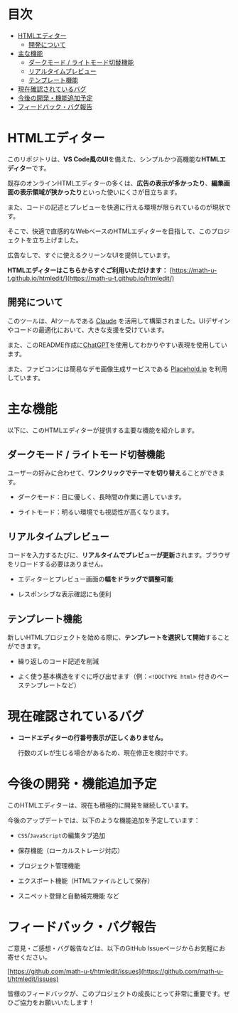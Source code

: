 # 目次 #
- [HTMLエディター](#ar1)
  - [開発について](#ar1-1)
- [主な機能](#ar2)
  - [ダークモード / ライトモード切替機能](#ar2-1)
  - [リアルタイムプレビュー](#ar2-2)
  - [テンプレート機能](#ar2-3)
- [現在確認されているバグ](#ar3)
- [今後の開発・機能追加予定](#ar4)
- [フィードバック・バグ報告](#ar5)

# HTMLエディター #
<a href="#ar1"></a>

このリポジトリは、**VS Code風のUI**を備えた、シンプルかつ高機能な**HTMLエディター**です。

既存のオンラインHTMLエディターの多くは、**広告の表示が多かったり**、**編集画面の表示領域が狭かったり**といった使いにくさが目立ちます。

また、コードの記述とプレビューを快適に行える環境が限られているのが現状です。

そこで、快適で直感的なWebベースのHTMLエディターを目指して、このプロジェクトを立ち上げました。

広告なしで、すぐに使えるクリーンなUIを提供しています。

**HTMLエディターはこちらからすぐご利用いただけます：** [https://math-u-t.github.io/htmledit/](https://math-u-t.github.io/htmledit/)

## 開発について ##
<a href="#ar1-1"></a>

このツールは、AIツールである [Claude](https://claude.ai) を活用して構築されました。UIデザインやコードの最適化において、大きな支援を受けています。

また、このREADME作成に[ChatGPT](https://chatgpt.com)を使用してわかりやすい表現を使用しています。

また、ファビコンには簡易なデモ画像生成サービスである [Placehold.jp](https://placehold.jp/) を利用しています。

# 主な機能 #
<a href="#ar2"></a>

以下に、このHTMLエディターが提供する主要な機能を紹介します。

## ダークモード / ライトモード切替機能 ##
<a href="#ar2-1"></a>

ユーザーの好みに合わせて、**ワンクリックでテーマを切り替え**ることができます。

- ダークモード：目に優しく、長時間の作業に適しています。

- ライトモード：明るい環境でも視認性が高くなります。

## リアルタイムプレビュー ##
<a href="#ar2-2"></a>

コードを入力するたびに、**リアルタイムでプレビューが更新**されます。ブラウザをリロードする必要はありません。

- エディターとプレビュー画面の**幅をドラッグで調整可能**

- レスポンシブな表示確認にも便利

## テンプレート機能 ##
<a href="#ar2-3"></a>

新しいHTMLプロジェクトを始める際に、**テンプレートを選択して開始**することができます。

- 繰り返しのコード記述を削減

- よく使う基本構造をすぐに呼び出せます（例：`<!DOCTYPE html>` 付きのベーステンプレートなど）

# 現在確認されているバグ #
<a href="#ar3"></a>

- **コードエディターの行番号表示が正しくありません。**

  行数のズレが生じる場合があるため、現在修正を検討中です。

# 今後の開発・機能追加予定 #
<a href="#ar4"></a>

このHTMLエディターは、現在も積極的に開発を継続しています。

今後のアップデートでは、以下のような機能追加を予定しています：

- ```CSS```/```JavaScript```の編集タブ追加

- 保存機能（ローカルストレージ対応）

- プロジェクト管理機能

- エクスポート機能（HTMLファイルとして保存）

- スニペット登録と自動補完機能 など

# フィードバック・バグ報告 #
<a href="#ar5"></a>

ご意見・ご感想・バグ報告などは、以下のGitHub Issueページからお気軽にお寄せください。

[https://github.com/math-u-t/htmledit/issues](https://github.com/math-u-t/htmledit/issues)

皆様のフィードバックが、このプロジェクトの成長にとって非常に重要です。ぜひご協力をお願いいたします！